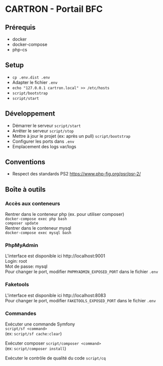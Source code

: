 # CARTRON - Portail BFC

## Prérequis
* docker
* docker-compose
* php-cs

## Setup
* `cp .env.dist .env`
* Adapter le fichier `.env`
* `echo "127.0.0.1 cartron.local" >> /etc/hosts`
* `script/bootstrap`
* `script/start`

## Développement
* Démarrer le serveur `script/start`
* Arrêter le serveur `script/stop`
* Mettre à jour le projet (ex: après un pull) `script/bootstrap`
* Configurer les ports dans `.env`
* Emplacement des logs var/logs

## Conventions
* Respect des standards PS2 https://www.php-fig.org/psr/psr-2/

## Boîte à outils

### Accès aux conteneurs
Rentrer dans le conteneur php (ex. pour utiliser composer)  
`docker-compose exec php bash`   
`composer update`   
Rentrer dans le conteneur mysql  
`docker-compose exec mysql bash` 

### PhpMyAdmin
L'interface est disponible ici http://localhost:9001    
Login: root    
Mot de passe: mysql    
Pour changer le port, modifier `PHPMYADMIN_EXPOSED_PORT` dans le fichier `.env`

### Faketools
L'interface est disponible ici http://localhost:8083    
Pour changer le port, modifier `FAKETOOLS_EXPOSED_PORT` dans le fichier `.env`

### Commandes

Exécuter une commande Symfony  
`script/sf <command>`  
(ex: `script/sf cache:clear`)

Exécuter composer
`script/composer <command>`  
(ex: `script/composer install`)

Exécuter le contrôle de qualité du code
`script/cq`  
